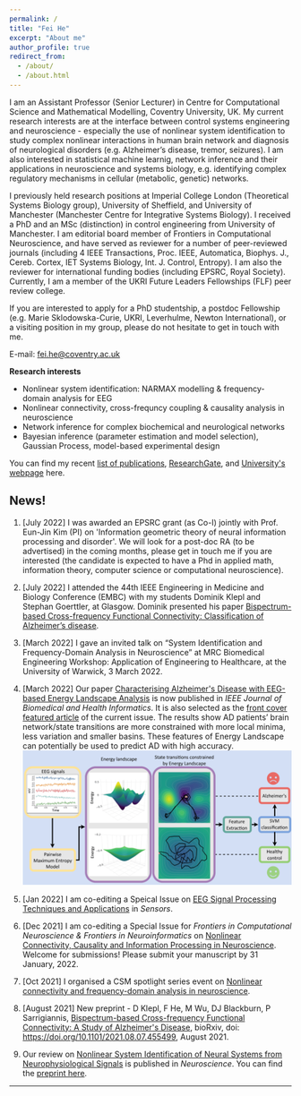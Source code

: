 ```yaml
---
permalink: /
title: "Fei He"
excerpt: "About me"
author_profile: true
redirect_from: 
  - /about/
  - /about.html
---
```

I am an Assistant Professor (Senior Lecturer) in Centre for Computational Science and Mathematical Modelling, Coventry University, UK.
My current research interests are at the interface between control systems engineering and neuroscience - especially the use of nonlinear system identification to study complex nonlinear interactions in human brain network and diagnosis of neurological disorders (e.g. Alzheimer’s disease, tremor, seizures). I am also interested in statistical machine learnig, network inference and their applications in neuroscience and systems biology, e.g. identifying complex regulatory mechanisms in cellular (metabolic, genetic) networks.

I previously held research positions at Imperial College London (Theoretical Systems Biology group), University of Sheffield, and University of Manchester (Manchester Centre for Integrative Systems Biology). I received a PhD and an MSc (distinction) in control engineering from University of Manchester. I am editorial board member of Frontiers in Computational Neuroscience, and have served as reviewer for a number of peer-reviewed journals (including 4 IEEE Transactions, Proc. IEEE, Automatica, Biophys. J., Cereb. Cortex, IET Systems Biology, Int. J. Control, Entropy). I am also the reviewer for international funding bodies (including EPSRC, Royal Society). Currently, I am a member of the UKRI Future Leaders Fellowships (FLF) peer review college.

If you are interested to apply for a PhD studentship, a postdoc Fellowship (e.g. Marie Sklodowska-Curie, UKRI, Leverhulme, Newton International), or a visiting position in my group, please do not hesitate to get in touch with me.

E-mail: fei.he@coventry.ac.uk

**Research interests**

- Nonlinear system identification: NARMAX modelling & frequency-domain analysis for EEG
- Nonlinear connectivity, cross-frequncy coupling & causality analysis in neuroscience
- Network inference for complex biochemical and neurological networks
- Bayesian inference (parameter estimation and model selection), Gaussian Process, model-based experimental design

You can find my recent [list of publications](https://feihelab.github.io/publications/), [ResearchGate](https://www.researchgate.net/profile/Fei-He), and [University's webpage](https://pureportal.coventry.ac.uk/en/persons/fei-he) here.

News!
------

1. [July 2022] I was awarded an EPSRC grant (as Co-I) jointly with Prof. Eun-Jin Kim (PI) on 'Information geometric theory of neural information processing and disorder'. We will look for a post-doc RA (to be advertised) in the coming months, please get in touch me if you are interested (the candidate is expected to have a Phd in applied math, information theory, computer science or computational neuroscience).

2. [July 2022] I attended the 44th IEEE Engineering in Medicine and Biology Conference (EMBC) with my students Dominik Klepl and Stephan Goerttler, at Glasgow. Dominik presented his paper [Bispectrum-based Cross-frequency Functional Connectivity: Classification of Alzheimer’s disease](https://arxiv.org/abs/2206.05354). 

3. [March 2022] I gave an invited talk on “System Identification and Frequency-Domain Analysis in Neuroscience” at MRC Biomedical Engineering Workshop: Application of Engineering to Healthcare, at the University of Warwick, 3 March 2022.

4. [March 2022] Our paper [Characterising Alzheimer's Disease with EEG-based Energy Landscape Analysis](https://ieeexplore.ieee.org/document/9516993) is now published in _IEEE Journal of Biomedical and Health Informatics_. It is also selected as the [front cover featured article](https://ieeexplore.ieee.org/stamp/stamp.jsp?tp=&arnumber=9729648) of the current issue. The results show AD patients’ brain network/state transitions are more constrained with more local minima, less variation and smaller basins. These features of Energy Landscape can potentially be used to predict AD with high accuracy.
![](./images/JBHI-00443-2021_animated.gif)

5. [Jan 2022] I am co-editing a Speical Issue on [EEG Signal Processing Techniques and Applications](https://www.mdpi.com/journal/sensors/special_issues/EEG_Signal_Processing_Techniques) in *Sensors*. 

6. [Dec 2021] I am co-editing a Special Issue for *Frontiers in Computational Neuroscience & Frontiers in Neuroinformatics* on [Nonlinear Connectivity, Causality and Information Processing in Neuroscience](https://www.frontiersin.org/research-topics/20200/nonlinear-connectivity-causality-and-information-processing-in-neuroscience). Welcome for submissions! Please submit your manuscript by 31 January, 2022.

7. [Oct 2021] I organised a CSM spotlight series event on [Nonlinear connectivity and frequency-domain analysis in neuroscience](https://www.coventry.ac.uk/research/about-us/research-events/2021/nonlinear-connectivity-and-frequency-domain-analysis-in-neuroscience/).

8. [August 2021] New preprint - D Klepl, F He, M Wu, DJ Blackburn, P Sarrigiannis, [Bispectrum-based Cross-frequency Functional Connectivity: A Study of Alzheimer's Disease](https://www.biorxiv.org/content/10.1101/2021.08.07.455499v1), bioRxiv, doi: https://doi.org/10.1101/2021.08.07.455499, August 2021.

9. Our review on [Nonlinear System Identification of Neural Systems from Neurophysiological Signals](https://www.sciencedirect.com/science/article/pii/S0306452220307703) is published in *Neuroscience*. You can find the [preprint here](https://www.researchgate.net/publication/343563477_Nonlinear_System_Identification_of_Neural_Systems_from_Neurophysiological_Signals).

------

<div style="text-align: center;">
<div style="display:inline-block;width:277px;"><script type="text/javascript" src="//rf.revolvermaps.com/0/0/7.js?i=5tg2ogn1an3&amp;m=0&amp;c=ff0000&amp;cr1=ffffff&amp;sx=0" async="async"></script></div>
</div>
